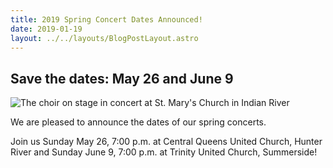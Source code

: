 ```yaml
---
title: 2019 Spring Concert Dates Announced!
date: 2019-01-19 
layout: ../../layouts/BlogPostLayout.astro
---
```

## Save the dates: May 26 and June 9

![The choir on stage in concert at St. Mary's Church in Indian River](/images/20190119_performancefromaudience.jpg)

We are pleased to announce the dates of our spring concerts.

Join us Sunday May 26, 7:00 p.m. at Central Queens United Church, Hunter River and Sunday June 9, 7:00 p.m. at Trinity United Church, Summerside!
